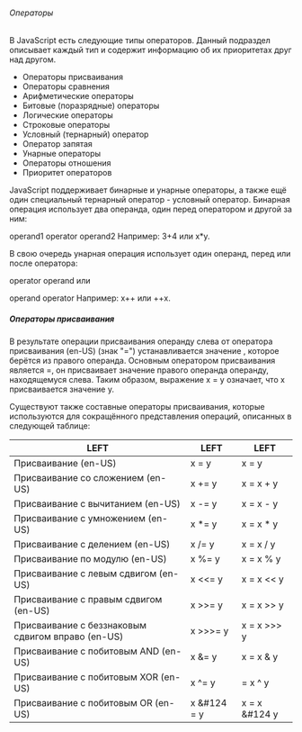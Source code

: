 ###### Операторы

В JavaScript есть следующие типы операторов. Данный подраздел описывает каждый тип и содержит информацию об их приоритетах друг над другом.

- Операторы присваивания
- Операторы сравнения
- Арифметические операторы
- Битовые (поразрядные) операторы
- Логические операторы
- Строковые операторы
- Условный (тернарный) оператор
- Оператор запятая
- Унарные операторы
- Операторы отношения
- Приоритет операторов

JavaScript поддерживает бинарные и унарные операторы, а также ещё один специальный тернарный оператор - условный оператор. Бинарная операция использует два операнда, один перед оператором и другой за ним:

operand1 operator operand2
Например: 3+4 или x\*y.

В свою очередь унарная операция использует один операнд, перед или после оператора:

operator operand
или

operand operator
Например: x++ или ++x.

##### Операторы присваивания

В результате операции присваивания операнду слева от оператора присваивания (en-US) (знак "=") устанавливается значение , которое берётся из правого операнда. Основным оператором присваивания является =, он присваивает значение правого операнда операнду, находящемуся слева. Таким образом, выражение x = y означает, что x присваивается значение y.

Существуют также составные операторы присваивания, которые используются для сокращённого представления операций, описанных в следующей таблице:

| LEFT                                              | LEFT        | LEFT          |
| ------------------------------------------------- | ----------- | ------------- |
| Присваивание (en-US)                              | x = y       | x = y         |
| Присваивание со сложением (en-US)                 | x += y      | x = x + y     |
| Присваивание с вычитанием (en-US)                 | x -= y      | x = x - y     |
| Присваивание с умножением (en-US)                 | x \*= y     | x = x \* y    |
| Присваивание с делением (en-US)                   | x /= y      | x = x / y     |
| Присваивание по модулю (en-US)                    | x %= y      | x = x % y     |
| Присваивание с левым сдвигом (en-US)              | x <<= y     | x = x << y    |
| Присваивание с правым сдвигом (en-US)             | x >>= y     | x = x >> y    |
| Присваивание с беззнаковым сдвигом вправо (en-US) | x >>>= y    | x = x >>> y   |
| Присваивание с побитовым AND (en-US)              | x &= y      | x = x & y     |
| Присваивание с побитовым XOR (en-US)              | x ^= y      | = x ^ y       |
| Присваивание с побитовым OR (en-US)               | x &#124 = y | x = x &#124 y |
